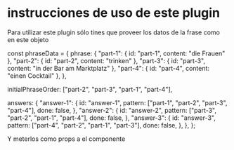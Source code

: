 # instrucciones de uso de este plugin

Para utilizar este plugin sólo tines que proveer los datos de la frase como en este objeto

const phraseData = {
  phrase: {
    "part-1": { id: "part-1", content: "die Frauen" },
    "part-2": { id: "part-2", content: "trinken" },
    "part-3": { id: "part-3", content: "in der Bar am Marktplatz" },
    "part-4": { id: "part-4", content: "einen Cocktail" },
  },

  initialPhraseOrder: ["part-2", "part-3", "part-1", "part-4"],

  answers: {
    "answer-1": {
      id: "answer-1",
      pattern: ["part-1", "part-2", "part-3", "part-4"],
      done: false,
    },
    "answer-2": {
      id: "answer-2",
      pattern: ["part-3", "part-2", "part-1", "part-4"],
      done: false,
    },
    "answer-3": {
      id: "answer-3",
      pattern: ["part-4", "part-2", "part-1", "part-3"],
      done: false,
    },
  },
};


Y meterlos como props a el componente
 
<ScrambleSentence phraseData={phraseData} />
  